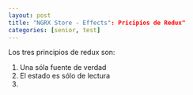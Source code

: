 ```yaml
---
layout: post
title: "NGRX Store - Effects": Pricipios de Redux"
categories: [senior, test]
---
```


Los tres principios de<!--more--> redux son:

1. Una sóla fuente de verdad
2. El estado es sólo de lectura
3. 